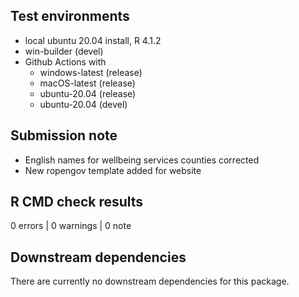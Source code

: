 ## Test environments
* local ubuntu 20.04 install, R 4.1.2
* win-builder (devel)
* Github Actions with 
    * windows-latest (release)
    * macOS-latest (release)
    * ubuntu-20.04 (release)
    * ubuntu-20.04 (devel)

## Submission note

* English names for wellbeing services counties corrected
* New ropengov template added for website


## R CMD check results

0 errors | 0 warnings | 0 note

## Downstream dependencies

There are currently no downstream dependencies for this package.



